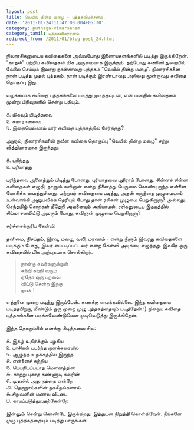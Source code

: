```yaml
---
layout: post
title: வெயில் தின்ற மழை - புத்தகவிமர்சனம்.
date: '2011-01-24T11:47:00.004+05:30'
category: puthaga-vimarsanam
category_tamil: புத்தகவிமர்சனம்
redirect_from: /2011/01/blog-post_24.html
---
```


நிலாரசிகனுடைய கவிதைகளை அவ்வபோது இணையதளங்களில் படித்து இருக்கிறேன். "காதல்" பற்றிய கவிதைகள் மிக அருமையாக இருக்கும். தற்போது கணினி துறையில் வேலை செய்யும் இவரது நான்காவது புத்தகம் "வெயில் தின்ற மழை". நிலாரசிகனை நான் படித்த முதல் புத்தகம். நான் படிக்கும் இரண்டாவது அல்லது மூன்றாவது கவிதை தொகுப்பு இது.<br />
<br />
வழக்கமாக கவிதை புத்தகங்களை படித்து முடித்தவுடன், என் மனதில் கவிதைகள் மூன்று பிரிவுகளில் சென்று பதியும்.<br />
<br />
௧. மிகவும் பிடித்தவை<br />
௨. சுமாரானவை<br />
௩. இதையெல்லாம் யார் கவிதை புத்தகத்தில் சேர்த்தது?<br />
<br />
அனால், நிலாரசிகனின் நவீன கவிதை தொகுப்பு "வெயில் தின்ற மழை" சற்று வித்தியாசமாக இருந்தது.<br />
<br />
௧. புரிந்தது<br />
௨. புரியாதது<br />
<br />
புரிந்தவை அனைத்தும் பிடித்து போனது. புரியாதவை புதிராய் போனது. சின்னச் சின்ன கவிதைகள் எழுதி, நானும் கவிஞன் என்று நினைத்து பெருமை கொண்டிருந்த என்னை யோசிக்க வைத்துள்ளது. மற்றவர் கவிதையை படித்து, அதன் கருத்தை முழுமையாய் உள்வாங்கி அனுபவிக்க தெரியும் போது தான் ரசிகன் முழுமை பெறுகிறானா? அல்லது, செந்தமிழ் சொற்கள் மீதேறி அவனையும் அறியாமல், ரசிகனுடைய இதயத்தில் சிம்மாசனமிட்டு அமரும் போது, கவிஞன் முழுமை பெறுகிறானா?<br />
<br />
சர்ச்சைக்குரிய கேள்வி.<br />
<br />
தனிமை, நிசப்தம், இரவு, மழை, வலி, மரணம் - என்று நீளும் இவரது கவிதைகளை படிக்கும் போது, இவர் எப்படிப்பட்டவர் என்ற கேள்வி அடிக்கடி எழுந்தது. இவரே ஒரு கவிதையில் மிக அற்புதமாக சொல்கிறார்.<br />

> நான்கு சுவர்களுக்குள்<br />
 சுற்றி சுற்றி வரும்<br />
 ஏதோ ஒரு பறவை<br />
 விட்டு சென்ற இறகு<br />
 நான் !.<br />

எத்தனை முறை படித்து இருப்பேன். கணக்கு வைக்கவில்லை. இந்த கவிதையை படித்தபிறகு, மீண்டும் ஒரு முறை முழு புத்தகத்தையும் படித்தேன் :) நிறைய கவிதை புத்தகங்களை படிக்கவேண்டுமென முடிவெடுத்து இருக்கிறேன்.<br />
<br />
இந்த தொகுப்பில் எனக்கு பிடித்தவை சில:<br />
<br />
௧. இதழ் உதிர்க்கும் பழகிய<br />
௨. பாசிகள் படர்ந்த குளக்கரையில்<br />
௩. ஆழ்ந்த உறக்கத்தில் இருந்த<br />
௪. என்னைச் சுற்றிய<br />
௫. பெயரிடப்படாத மௌனத்தின்<br />
௬. காற்று புகாத கண்ணாடி சுவரின்<br />
௭. முதலில் அது நத்தை என்றே<br />
௮. தெருநாய்களின் நககீறல்களால்<br />
௯.சிறுவனின் மணல வீட்டை<br />
௰. காயப்படுத்துவதற்கேன்றே<br />
<br />
இன்னும் சென்று கொண்டே இருக்கிறது. இத்துடன் நிறுத்தி கொள்கிறேன். நீங்களே முழு புத்தகத்தையும் படித்து பாருங்கள்.<br />